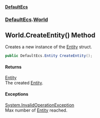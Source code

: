 #### [DefaultEcs](DefaultEcs.md 'DefaultEcs')
### [DefaultEcs](DefaultEcs.md#DefaultEcs 'DefaultEcs').[World](World.md 'DefaultEcs.World')
## World.CreateEntity() Method
Creates a new instance of the [Entity](Entity.md 'DefaultEcs.Entity') struct.  
```csharp
public DefaultEcs.Entity CreateEntity();
```
#### Returns
[Entity](Entity.md 'DefaultEcs.Entity')  
The created [Entity](Entity.md 'DefaultEcs.Entity').
#### Exceptions
[System.InvalidOperationException](https://docs.microsoft.com/en-us/dotnet/api/System.InvalidOperationException 'System.InvalidOperationException')  
Max number of [Entity](Entity.md 'DefaultEcs.Entity') reached.

